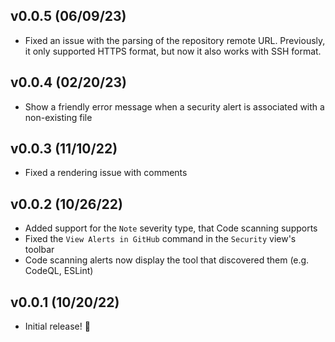## v0.0.5 (06/09/23)

- Fixed an issue with the parsing of the repository remote URL. Previously, it only supported HTTPS format, but now it also works with SSH format.

## v0.0.4 (02/20/23)

- Show a friendly error message when a security alert is associated with a non-existing file

## v0.0.3 (11/10/22)

- Fixed a rendering issue with comments

## v0.0.2 (10/26/22)

- Added support for the `Note` severity type, that Code scanning supports
- Fixed the `View Alerts in GitHub` command in the `Security` view's toolbar
- Code scanning alerts now display the tool that discovered them (e.g. CodeQL, ESLint)

## v0.0.1 (10/20/22)

- Initial release! 🚀
